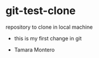 # git-test-clone
repository to clone in local machine

* this is my first change in git

* Tamara Montero
